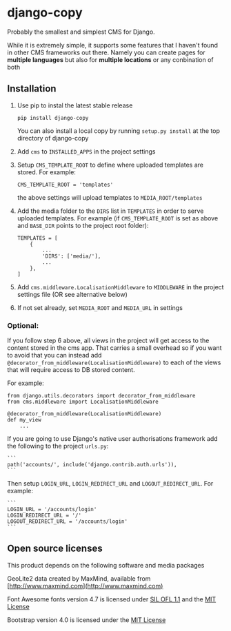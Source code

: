 # django-copy

Probably the smallest and simplest CMS for Django.

While it is extremely simple, it supports some features that I haven't found in other CMS frameworks out there. Namely you can create pages for **multiple languages** but also for **multiple locations** or any conbination of both


## Installation

1. Use pip to instal the latest stable release

    ```
    pip install django-copy
    ```

    You can also install a local copy by running `setup.py install` at the top directory of django-copy


2. Add `cms` to `INSTALLED_APPS` in the project settings

3. Setup `CMS_TEMPLATE_ROOT` to define where uploaded templates are stored. For example:

    ```
    CMS_TEMPLATE_ROOT = 'templates'
    ```

    the above settings will upload templates to `MEDIA_ROOT/templates`

4. Add the  media folder to the `DIRS` list in `TEMPLATES` in order to serve uploaded templates. For example (if `CMS_TEMPLATE_ROOT` is set as above and `BASE_DIR` points to the project root folder):

    ```
    TEMPLATES = [
        {
            ...
            'DIRS': ['media/'],
            ...
        },
    ]
    ````

5. Add `cms.middleware.LocalisationMiddleware` to `MIDDLEWARE` in the project settings file (OR see alternative below)

6. If not set already, set `MEDIA_ROOT` and `MEDIA_URL` in settings


### Optional:

If you follow step 6 above, all views in the project will get access to the content stored in the cms app. That carries a small overhead so if you want to avoid that you can instead add `@decorator_from_middleware(LocalisationMiddleware)` to each of the views that will require access to DB stored content.

For example:

```
from django.utils.decorators import decorator_from_middleware
from cms.middleware import LocalisationMiddleware

@decorator_from_middleware(LocalisationMiddleware)
def my_view
    ...
```

If you are going to use Django's native user authorisations framework add the following to the project `urls.py`:

    ```
    path('accounts/', include('django.contrib.auth.urls')),
    ```

Then setup `LOGIN_URL`, `LOGIN_REDIRECT_URL` and `LOGOUT_REDIRECT_URL`. For example:

    ```
    LOGIN_URL = '/accounts/login'
    LOGIN_REDIRECT_URL = '/'
    LOGOUT_REDIRECT_URL = '/accounts/login'
    ```


## Open source licenses

This product depends on the following software and media packages

GeoLite2 data created by MaxMind, available from [http://www.maxmind.com](http://www.maxmind.com)

Font Awesome fonts version 4.7 is licensed under [SIL OFL 1.1](http://scripts.sil.org/OFL) and the [MIT License](http://opensource.org/licenses/mit-license.html)

Bootstrap version 4.0 is licensed under the [MIT License](http://opensource.org/licenses/mit-license.html)
